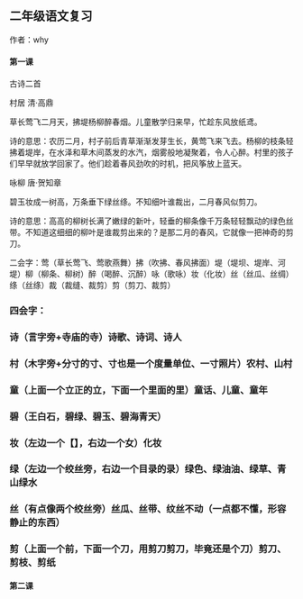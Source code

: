 ## 二年级语文复习

作者：why

#### 第一课

古诗二首

村居 清·高鼎

草长莺飞二月天，拂堤杨柳醉春烟。儿童散学归来早，忙趁东风放纸鸢。

诗的意思：农历二月，村子前后青草渐渐发芽生长，黄莺飞来飞去。杨柳的枝条轻拂着堤岸，在水泽和草木间蒸发的水汽，烟雾般地凝聚着，令人心醉。村里的孩子们早早就放学回家了。他们趁着春风劲吹的时机，把风筝放上蓝天。

咏柳 唐·贺知章

碧玉妆成一树高，万条垂下绿丝绦。不知细叶谁裁出，二月春风似剪刀。

诗的意思：高高的柳树长满了嫩绿的新叶，轻垂的柳条像千万条轻轻飘动的绿色丝带。不知道这细细的柳叶是谁裁剪出来的？是那二月的春风，它就像一把神奇的剪刀。

二会字：莺（草长莺飞、莺歌燕舞）拂（吹拂、春风拂面）堤（堤坝、堤岸、河堤）柳（柳条、柳树）醉（喝醉、沉醉）咏（歌咏）妆（化妆）丝（丝瓜、丝绸）绦（丝绦）裁（裁缝、裁剪）剪（剪刀、裁剪）

### 四会字：

### 诗（言字旁+寺庙的寺）诗歌、诗词、诗人

### 村（木字旁+分寸的寸、寸也是一个度量单位、一寸照片）农村、山村

### 童（上面一个立正的立，下面一个里面的里）童话、儿童、童年

### 碧（王白石，碧绿、碧玉、碧海青天）

### 妆（左边一个【】，右边一个女）化妆

### 绿（左边一个绞丝旁，右边一个目录的录）绿色、绿油油、绿草、青山绿水

### 丝（有点像两个绞丝旁）丝瓜、丝带、纹丝不动（一点都不懂，形容静止的东西）

### 剪（上面一个前，下面一个刀，用剪刀剪刀，毕竟还是个刀）剪刀、剪枝、剪纸

#### 第二课



